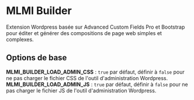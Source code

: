 # MLMI Builder

Extension Wordpress basée sur Advanced Custom Fields Pro et Bootstrap pour éditer et générer des compositions de page web simples et complexes.

## Options de base

**MLMI_BUILDER_LOAD_ADMIN_CSS** : `true` par défaut, définir à `false` pour ne pas charger le fichier CSS de l'outil d'administration Wordpress.
**MLMI_BUILDER_LOAD_ADMIN_JS** : `true` par défaut, définir à `false` pour ne pas charger le fichier JS de l'outil d'administration Wordpress.
